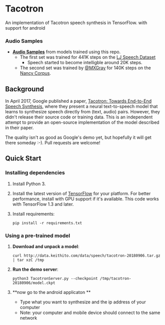 # Tacotron 

An implementation of Tacotron speech synthesis in TensorFlow. with support for android


### Audio Samples

  * **[Audio Samples](https://keithito.github.io/audio-samples/)** from models trained using this repo.
    * The first set was trained for 441K steps on the [LJ Speech Dataset](https://keithito.com/LJ-Speech-Dataset/)
      * Speech started to become intelligble around 20K steps.
    * The second set was trained by [@MXGray](https://github.com/MXGray) for 140K steps on the [Nancy Corpus](http://www.cstr.ed.ac.uk/projects/blizzard/2011/lessac_blizzard2011/).



## Background

In April 2017, Google published a paper, [Tacotron: Towards End-to-End Speech Synthesis](https://arxiv.org/pdf/1703.10135.pdf),
where they present a neural text-to-speech model that learns to synthesize speech directly from
(text, audio) pairs. However, they didn't release their source code or training data. This is an
independent attempt to provide an open-source implementation of the model described in their paper.

The quality isn't as good as Google's demo yet, but hopefully it will get there someday :-).
Pull requests are welcome!



## Quick Start

### Installing dependencies

1. Install Python 3.

2. Install the latest version of [TensorFlow](https://www.tensorflow.org/install/) for your platform. For better
   performance, install with GPU support if it's available. This code works with TensorFlow 1.3 and later.

3. Install requirements:
   ```
   pip install -r requirements.txt
   ```


### Using a pre-trained model

1. **Download and unpack a model**:
   ```
   curl http://data.keithito.com/data/speech/tacotron-20180906.tar.gz | tar xzC /tmp
   ```

2. **Run the demo server**:
   ```
   python3 TacotronServer.py --checkpoint /tmp/tacotron-20180906/model.ckpt
   ```

3. **now go to the android applicaton **
   * Type what you want to synthesize and the ip address of your computer 
   * Note: your computer and mobile device should connect to the same network



  
